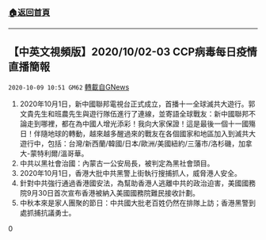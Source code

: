 ###  [:house:返回首頁](https://github.com/ourhimalayas/txt)
---

## 【中英文視頻版】2020/10/02-03 CCP病毒每日疫情直播簡報
`2020-10-09 10:51 GM62` [轉載自GNews](https://gnews.org/zh-hant/413091/)

1. 2020年10月1日，新中國聯邦電視台正式成立，首播十一全球滅共大遊行。郭文貴先生和班農先生與遊行隊伍進行了連線，並寄語全球戰友：新中國聯邦不論走到哪裡，都在為中國人增光添彩！我向大家保證！這是最後一個十一國殤日！伴隨地球的轉動，越來越多醒過來的戰友在各個國家和地區加入到滅共大遊行中，包括：台灣/新西蘭/韓國/日本/歐洲/美國紐約/三藩市/洛杉磯，加拿大-蒙特利爾/溫哥華。
2. 中共以黑社會治國：內蒙古一公安局長，被判定為黑社會頭目。
3. 2020年10月1日，香港大批中共黑警上街執行搜捕抓人，威脅港人安全。
4. 針對中共強行通過香港國安法，為幫助香港人逃離中共的政治迫害，美國國務院9月30日首次宣布香港被納入美國國務院難民接收計劃。
5. 中秋本來是家人團聚的節日：中共國大批老百姓仍然在排隊上訪；香港黑警到處抓捕抗議勇士。


0
